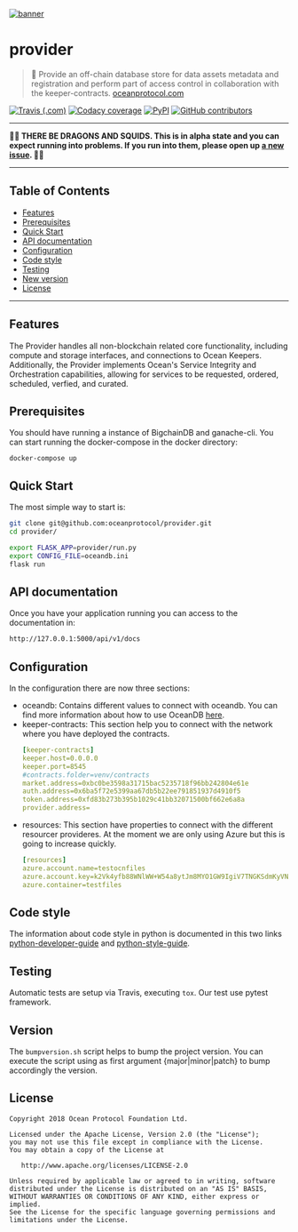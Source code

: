 [![banner](https://raw.githubusercontent.com/oceanprotocol/art/master/banner/banner-ocean-01.png)](https://oceanprotocol.com)

# provider

> 🐋 Provide an off-chain database store for data assets metadata and registration and perform part of access control in collaboration with the keeper-contracts.
> [oceanprotocol.com](https://oceanprotocol.com)

[![Travis (.com)](https://img.shields.io/travis/com/oceanprotocol/provider.svg)](https://travis-ci.com/oceanprotocol/provider)
[![Codacy coverage](https://img.shields.io/codacy/coverage/0fa4c47049434406ad80932712f7ee6f.svg)](https://app.codacy.com/project/ocean-protocol/provider/dashboard)
[![PyPI](https://img.shields.io/pypi/v/ocean-provider.svg)](https://pypi.org/project/ocean-provider/)
[![GitHub contributors](https://img.shields.io/github/contributors/oceanprotocol/provider.svg)](https://github.com/oceanprotocol/provider/graphs/contributors)

---

**🐲🦑 THERE BE DRAGONS AND SQUIDS. This is in alpha state and you can expect running into problems. If you run into them, please open up [a new issue](https://github.com/oceanprotocol/provider/issues). 🦑🐲**

---

## Table of Contents

  - [Features](#features)
  - [Prerequisites](#prerequisites)
  - [Quick Start](#quick-start)
  - [API documentation](#api-documentation)
  - [Configuration](#configuration)
  - [Code style](#code-style)
  - [Testing](#testing)
  - [New version](#version)
  - [License](#license)

---


## Features

The Provider handles all non-blockchain related core functionality, including compute and storage interfaces, and connections to Ocean Keepers. Additionally, the Provider implements Ocean's Service Integrity and Orchestration capabilities, allowing for services to be requested, ordered, scheduled, verfied, and curated. 

## Prerequisites

You should have running a instance of BigchainDB and ganache-cli. 
You can start running the docker-compose in the docker directory:

```docker
docker-compose up
```

## Quick Start

The most simple way to start is:

```bash
git clone git@github.com:oceanprotocol/provider.git
cd provider/

export FLASK_APP=provider/run.py
export CONFIG_FILE=oceandb.ini 
flask run
```


## API documentation

Once you have your application running you can access to the documentation in:

```bash
http://127.0.0.1:5000/api/v1/docs
```

## Configuration


In the configuration there are now three sections:

- oceandb: Contains different values to connect with oceandb. You can find more information about how to use OceanDB [here](https://github.com/oceanprotocol/oceandb-driver-interface).
- keeper-contracts: This section help you to connect with the network where you have deployed the contracts.
    ```yaml
    [keeper-contracts]
    keeper.host=0.0.0.0
    keeper.port=8545
    #contracts.folder=venv/contracts
    market.address=0xbc0be3598a31715bac5235718f96bb242804e61e
    auth.address=0x6ba5f72e5399aa67db5b22ee791851937d4910f5
    token.address=0xfd83b273b395b1029c41bb32071500bf662e6a8a
    provider.address=
    ```
- resources: This section have properties to connect with the different resourcer provideres. At the moment we are only using Azure but this is going to increase quickly.
    ```yaml
    [resources]
    azure.account.name=testocnfiles
    azure.account.key=k2Vk4yfb88WNlWW+W54a8ytJm8MYO1GW9IgiV7TNGKSdmKyVNXzyhiRZ3U1OHRotj/vTYdhJj+ho30HPyJpuYQ==
    azure.container=testfiles
    ```
    

## Code style

The information about code style in python is documented in this two links [python-developer-guide](https://github.com/oceanprotocol/dev-ocean/blob/master/doc/development/python-developer-guide.md)
and [python-style-guide](https://github.com/oceanprotocol/dev-ocean/blob/master/doc/development/python-style-guide.md).
    
## Testing

Automatic tests are setup via Travis, executing `tox`.
Our test use pytest framework.

## Version

The `bumpversion.sh` script helps to bump the project version. You can execute the script using as first argument {major|minor|patch} to bump accordingly the version.

## License

```
Copyright 2018 Ocean Protocol Foundation Ltd.

Licensed under the Apache License, Version 2.0 (the "License");
you may not use this file except in compliance with the License.
You may obtain a copy of the License at

   http://www.apache.org/licenses/LICENSE-2.0

Unless required by applicable law or agreed to in writing, software
distributed under the License is distributed on an "AS IS" BASIS,
WITHOUT WARRANTIES OR CONDITIONS OF ANY KIND, either express or implied.
See the License for the specific language governing permissions and
limitations under the License.